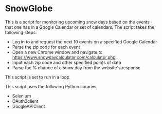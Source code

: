 # SnowGlobe

This is a script for monitoring upcoming snow days based on the events that one has in a Google Calendar or set of calendars. The script takes the following steps: 

- Log in to and request the next 10 events on a specified Google Calendar 
- Parse the zip code for each event 
- Open a new Chrome window and navigate to https://www.snowdaycalculator.com/calculator.php
- Input each zip code and other specified points of data 
- Parse the % chance of a snow day from the website's response

This script is set to run in a loop. 

This script uses the following Python libraries 
- Selenium
- OAuth2client
- GoogleAPIClient 
